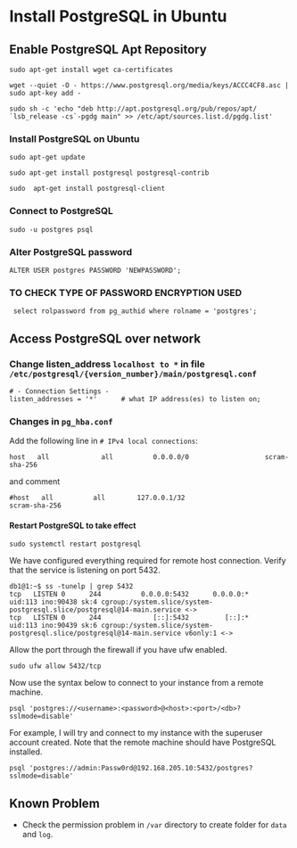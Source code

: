 # Install PostgreSQL in Ubuntu

## Enable PostgreSQL Apt Repository


```
sudo apt-get install wget ca-certificates

wget --quiet -O - https://www.postgresql.org/media/keys/ACCC4CF8.asc | sudo apt-key add -

sudo sh -c 'echo "deb http://apt.postgresql.org/pub/repos/apt/ `lsb_release -cs`-pgdg main" >> /etc/apt/sources.list.d/pgdg.list'
```


### Install PostgreSQL on Ubuntu

```
sudo apt-get update

sudo apt-get install postgresql postgresql-contrib

sudo  apt-get install postgresql-client

```


### Connect to PostgreSQL

```
sudo -u postgres psql
```

### Alter PostgreSQL password

```
ALTER USER postgres PASSWORD 'NEWPASSWORD';
```

### TO CHECK TYPE OF PASSWORD ENCRYPTION USED

```
 select rolpassword from pg_authid where rolname = 'postgres';
```

## Access PostgreSQL over network

### Change listen_address `localhost to *` in  file  `/etc/postgresql/{version_number}/main/postgresql.conf`
```
# - Connection Settings -
listen_addresses = '*'      # what IP address(es) to listen on;     
```

### Changes in `pg_hba.conf`

Add the following line in `# IPv4 local connections`:

```
host   all             all          0.0.0.0/0                   scram-sha-256
```

and comment

```
#host   all          all        127.0.0.1/32                     scram-sha-256
```

#### Restart PostgreSQL to take effect

```
sudo systemctl restart postgresql
```

We have configured everything required for remote host connection. Verify that the service is listening on port 5432.
```
db1@1:~$ ss -tunelp | grep 5432
tcp   LISTEN 0      244          0.0.0.0:5432      0.0.0.0:*    uid:113 ino:90438 sk:4 cgroup:/system.slice/system-postgresql.slice/postgresql@14-main.service <->
tcp   LISTEN 0      244             [::]:5432         [::]:*    uid:113 ino:90439 sk:6 cgroup:/system.slice/system-postgresql.slice/postgresql@14-main.service v6only:1 <->
```

Allow the port through the firewall if you have ufw enabled.

```
sudo ufw allow 5432/tcp
```

Now use the syntax below to connect to your instance from a remote machine.

```
psql 'postgres://<username>:<password>@<host>:<port>/<db>?sslmode=disable'
```

For example, I will try and connect to my instance with the superuser account created. Note that the remote machine should have PostgreSQL installed.

```
psql 'postgres://admin:Passw0rd@192.168.205.10:5432/postgres?sslmode=disable'
```

## Known Problem

* Check the permission problem in `/var` directory to create folder for `data` and `log`.

